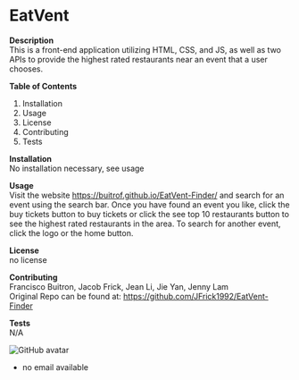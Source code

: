 # EatVent

**Description** <br />
This is a front-end application utilizing HTML, CSS, and JS, as well as two APIs to provide the highest rated restaurants near an event that a user chooses.

**Table of Contents** <br />
1. Installation
2. Usage
3. License
4. Contributing
5. Tests

**Installation** <br />
No installation necessary, see usage

**Usage** <br />
Visit the website https://buitrof.github.io/EatVent-Finder/ and search for an event using the search bar. Once you have found an event you like, click the buy tickets button to buy tickets or click the see top 10 restaurants button to see the highest rated restaurants in the area. To search for another event, click the logo or the home button.

**License** <br />
no license

**Contributing** <br />
Francisco Buitron, Jacob Frick, Jean Li, Jie Yan, Jenny Lam <br />
Original Repo can be found at: https://github.com/JFrick1992/EatVent-Finder

**Tests** <br />
N/A

![GitHub avatar](https://avatars3.githubusercontent.com/u/58494373?v=4)
* no email available
